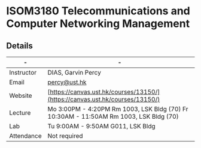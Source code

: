 # ISOM3180 Telecommunications and Computer Networking Management

## Details

| - | - |
|--|--|
| Instructor |	DIAS, Garvin Percy |
| Email | percy@ust.hk |
| Website | [https://canvas.ust.hk/courses/13150/](https://canvas.ust.hk/courses/13150/) |
| Lecture | Mo 3:00PM - 4:20PM Rm 1003, LSK Bldg (70) Fr 10:30AM - 11:50AM Rm 1003, LSK Bldg (70) |
| Lab | Tu 9:00AM - 9:50AM G011, LSK Bldg |
| Attendance | Not required |
